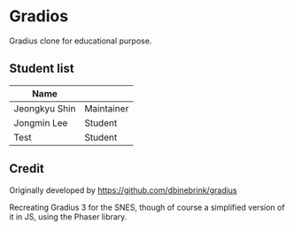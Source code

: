 # Gradios

Gradius clone for educational purpose.

## Student list

| Name         |            |
|--------------|------------|
| Jeongkyu Shin| Maintainer |
| Jongmin Lee  | Student    |
| Test         | Student    |
## Credit

Originally developed by https://github.com/dbinebrink/gradius

Recreating Gradius 3 for the SNES, though of course a simplified version of it in JS, using the Phaser library.

